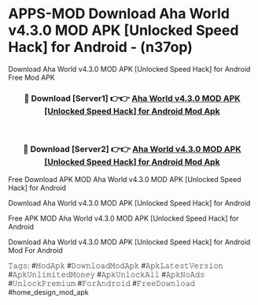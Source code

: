 # APPS-MOD Download Aha World v4.3.0 MOD APK [Unlocked Speed Hack] for Android - (n37op)
Download Aha World v4.3.0 MOD APK [Unlocked Speed Hack] for Android Free Mod APK

<div align="center">
<h3>🔴 Download [Server1] 👉👉 <a href="https://apk-comot.site?title=Aha_World_v4.3.0_MOD_APK_[Unlocked_Speed_Hack]_for_Android">Aha World v4.3.0 MOD APK [Unlocked Speed Hack] for Android Mod Apk</a></h3><br>

<h3>🔴 Download [Server2] 👉👉 <a href="https://apk-comot.site?title=Aha_World_v4.3.0_MOD_APK_[Unlocked_Speed_Hack]_for_Android">Aha World v4.3.0 MOD APK [Unlocked Speed Hack] for Android Mod Apk</a></h3>
</div>


Free Download APK MOD Aha World v4.3.0 MOD APK [Unlocked Speed Hack] for Android

Download Aha World v4.3.0 MOD APK [Unlocked Speed Hack] for Android 

Free APK MOD Aha World v4.3.0 MOD APK [Unlocked Speed Hack] for Android 

Download Aha World v4.3.0 MOD APK [Unlocked Speed Hack] for Android Mod For Android

𝚃𝚊𝚐𝚜: #𝙼𝚘𝚍𝙰𝚙𝚔 #𝙳𝚘𝚠𝚗𝚕𝚘𝚊𝚍𝙼𝚘𝚍𝙰𝚙𝚔 #𝙰𝚙𝚔𝙻𝚊𝚝𝚎𝚜𝚝𝚅𝚎𝚛𝚜𝚒𝚘𝚗 #𝙰𝚙𝚔𝚄𝚗𝚕𝚒𝚖𝚒𝚝𝚎𝚍𝙼𝚘𝚗𝚎𝚢 #𝙰𝚙𝚔𝚄𝚗𝚕𝚘𝚌𝚔𝙰𝚕𝚕 #𝙰𝚙𝚔𝙽𝚘𝙰𝚍𝚜 #𝚄𝚗𝚕𝚘𝚌𝚔𝙿𝚛𝚎𝚖𝚒𝚞𝚖 #𝙵𝚘𝚛𝙰𝚗𝚍𝚛𝚘𝚒𝚍 #𝙵𝚛𝚎𝚎𝙳𝚘𝚠𝚗𝚕𝚘𝚊𝚍 #home_design_mod_apk
